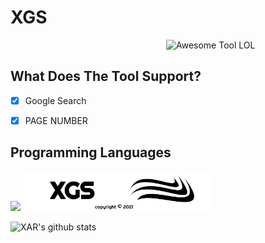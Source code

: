 # XGS
<img src = 'https://github.com/XZRFMA/XGS/blob/main/IMG/XGSBOX.png' width=255 alt = 'Awesome Tool LOL' align='right'/><br>
## What Does The Tool Support?
- [X] Google Search
- [X] PAGE NUMBER


## Programming Languages
<img src = 'https://github.com/MarikIshtar007/MarikIshtar007/blob/master/images/python2.png' height='30'/>

<img src="IMG/XGSBAR.png" width=60% align='cemter'>

![XAR's github stats](https://github-readme-stats.vercel.app/api?username=XZRFMA&show_icons=true&hide=[%22issues%22])
